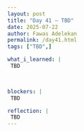 ```yaml
---
layout: post
title: "Day 41 – TBD"
date: 2025-07-22
author: Fawas Adelekan
permalink: /day41.html
tags: ["TBD",]

what_i_learned: |
 TBD

 

blockers: |
 TBD

reflection: |
 TBD
---
```

